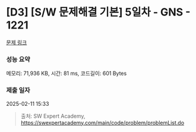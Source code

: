 # [D3] [S/W 문제해결 기본] 5일차 - GNS - 1221 

[문제 링크](https://swexpertacademy.com/main/code/problem/problemDetail.do?contestProbId=AV14jJh6ACYCFAYD) 

### 성능 요약

메모리: 71,936 KB, 시간: 81 ms, 코드길이: 601 Bytes

### 제출 일자

2025-02-11 15:33



> 출처: SW Expert Academy, https://swexpertacademy.com/main/code/problem/problemList.do